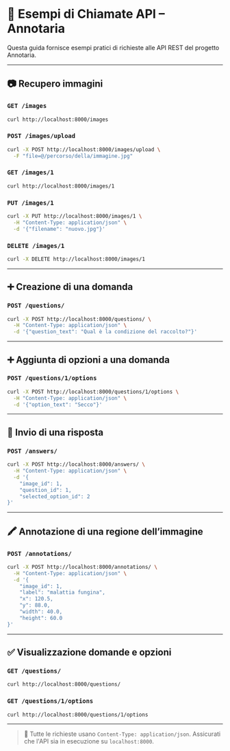 # 🧪 Esempi di Chiamate API – Annotaria

Questa guida fornisce esempi pratici di richieste alle API REST del progetto Annotaria.

______________________________________________________________________

## 📷 Recupero immagini

### `GET /images`

```bash
curl http://localhost:8000/images
```

### `POST /images/upload`

```bash
curl -X POST http://localhost:8000/images/upload \
  -F "file=@/percorso/della/immagine.jpg"
```

### `GET /images/1`

```bash
curl http://localhost:8000/images/1
```

### `PUT /images/1`

```bash
curl -X PUT http://localhost:8000/images/1 \
  -H "Content-Type: application/json" \
  -d '{"filename": "nuovo.jpg"}'
```

### `DELETE /images/1`

```bash
curl -X DELETE http://localhost:8000/images/1
```

______________________________________________________________________

## ➕ Creazione di una domanda

### `POST /questions/`

```bash
curl -X POST http://localhost:8000/questions/ \
  -H "Content-Type: application/json" \
  -d '{"question_text": "Qual è la condizione del raccolto?"}'
```

______________________________________________________________________

## ➕ Aggiunta di opzioni a una domanda

### `POST /questions/1/options`

```bash
curl -X POST http://localhost:8000/questions/1/options \
  -H "Content-Type: application/json" \
  -d '{"option_text": "Secco"}'
```

______________________________________________________________________

## 📝 Invio di una risposta

### `POST /answers/`

```bash
curl -X POST http://localhost:8000/answers/ \
  -H "Content-Type: application/json" \
  -d '{
    "image_id": 1,
    "question_id": 1,
    "selected_option_id": 2
}'
```

______________________________________________________________________

## 🖍️ Annotazione di una regione dell’immagine

### `POST /annotations/`

```bash
curl -X POST http://localhost:8000/annotations/ \
  -H "Content-Type: application/json" \
  -d '{
    "image_id": 1,
    "label": "malattia fungina",
    "x": 120.5,
    "y": 88.0,
    "width": 40.0,
    "height": 60.0
}'
```

______________________________________________________________________

## ✅ Visualizzazione domande e opzioni

### `GET /questions/`

```bash
curl http://localhost:8000/questions/
```

### `GET /questions/1/options`

```bash
curl http://localhost:8000/questions/1/options
```

______________________________________________________________________

> 🔧 Tutte le richieste usano `Content-Type: application/json`.
> Assicurati che l'API sia in esecuzione su `localhost:8000`.
